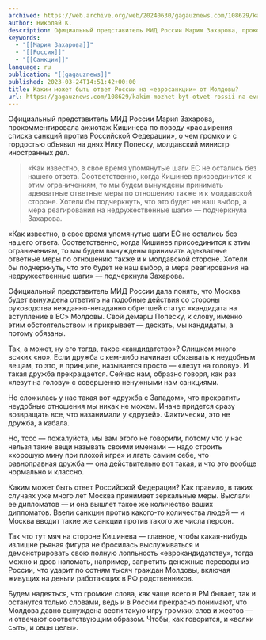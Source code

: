 ```yaml
---
archived: https://web.archive.org/web/20240630/gagauznews.com/108629/kakim-mozhet-byt-otvet-rossii-na-evrosanktsii-ot-moldovy.html
author: Николай К.
description: Официальный представитель МИД России Мария Захарова, прокомментировала ажиотаж Кишинева по поводу «расширения списка санкций против Российской Федерации», о чем громко и с гордостью объявил на днях Нику Попеску, молдавский министр иностранных дел. «Как известно, в свое время упомянутые шаги ЕС не остались без нашего ответа. Соответственно, когда Кишинев присоединится к этим ограничениям, то мы будем вынуждены принимать адекватные ответные меры по отношению также и к молдавской стороне. Хотели бы подчеркнуть, что это будет не наш выбор, а мера реагирования на недружественные шаги» — подчеркнула Захарова. Официальный представитель МИД России дала понять, что Москва будет вынуждена ответить на подобные действия со […]
keywords:
  - "[[Мария Захарова]]"
  - "[[Россия]]"
  - "[[Санкции]]"
language: ru
publication: "[[gagauznews]]"
published: 2023-03-24T14:51:42+00:00
title: Каким может быть ответ России на «евросанкции» от Молдовы?
url: https://gagauznews.com/108629/kakim-mozhet-byt-otvet-rossii-na-evrosanktsii-ot-moldovy.html
---
```


Официальный представитель МИД России Мария Захарова, прокомментировала ажиотаж Кишинева по поводу «расширения списка санкций против Российской Федерации», о чем громко и с гордостью объявил на днях Нику Попеску, молдавский министр иностранных дел.

> «Как известно, в свое время упомянутые шаги ЕС не остались без нашего ответа. Соответственно, когда Кишинев присоединится к этим ограничениям, то мы будем вынуждены принимать адекватные ответные меры по отношению также и к молдавской стороне. Хотели бы подчеркнуть, что это будет не наш выбор, а мера реагирования на недружественные шаги» — подчеркнула Захарова.

«Как известно, в свое время упомянутые шаги ЕС не остались без нашего ответа. Соответственно, когда Кишинев присоединится к этим ограничениям, то мы будем вынуждены принимать адекватные ответные меры по отношению также и к молдавской стороне. Хотели бы подчеркнуть, что это будет не наш выбор, а мера реагирования на недружественные шаги» — подчеркнула Захарова.

Официальный представитель МИД России дала понять, что Москва будет вынуждена ответить на подобные действия со стороны руководства нежданно-негаданно обретшей статус «кандидата на вступление в ЕС» Молдовы. Свой демарш Попеску, к слову, именно этим обстоятельством и прикрывает — дескать, мы кандидаты, а потому обязаны.

Так, а может, ну его тогда, такое «кандидатство»? Слишком много всяких «но». Если дружба с кем-либо начинает обязывать к неудобным вещам, то это, в принципе, называется просто — «лезут на голову». И такая дружба прекращается. Сейчас нам, образно говоря, как раз «лезут на голову» с совершенно ненужными нам санкциями.

Но сложилась у нас такая вот «дружба с Западом», что прекратить неудобные отношения мы никак не можем. Иначе придется сразу возвращать все, что назанимали у «друзей». Фактически, это не дружба, а кабала.

Но, тссс — пожалуйста, мы вам этого не говорили, потому что у нас нельзя такие вещи называть своими именами — надо строить «хорошую мину при плохой игре» и лгать самим себе, что равноправная дружба — она действительно вот такая, и что это вообще нормально и классно.

Каким может быть ответ Российской Федерации? Как правило, в таких случаях уже много лет Москва принимает зеркальные меры. Выслали ее дипломатов — и она вышлет такое же количество ваших дипломатов. Ввели санкции против какого-то количества людей — и Москва вводит такие же санкции против такого же числа персон.

Так что тут мяч на стороне Кишинева — главное, чтобы какая-нибудь излишне рьяная фигура не бросилась выслуживаться и демонстрировать свою полную лояльность «еврокандидатству», тогда можно и дров наломать, например, запретить денежные переводы из России, что ударит по сотням тысяч граждан Молдовы, включая живущих на деньги работающих в РФ родственников.

Будем надеяться, что громкие слова, как чаще всего в РМ бывает, так и останутся только словами, ведь и в России прекрасно понимают, что Молдова давно вынуждена вести такую игру громких слов и жестов — и отвечают соответствующим образом. Чтобы, как говорится, и «волки сыты, и овцы целы».
